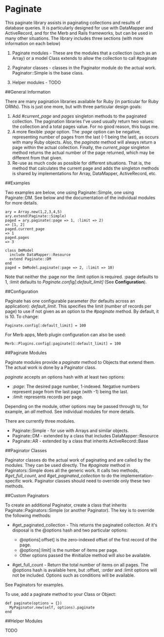 Paginate
========

This paginate library assists in paginating collections and results of database
queries. It is particularly designed for use with DataMapper and ActiveRecord, 
and for the Merb and Rails frameworks, but can be used in many other situations.
The library includes three sections (with more information on each below)

1. Paginate modules - These are the modules that a collection (such as an Array)
   or a model Class extends to allow the collection to call #paginate

2. Paginator classes - classes in the Paginator module do the actual work.
   Paginator::Simple is the base class.

3. Helper modules - TODO

##General Information

There are many pagination libraries available for Ruby (in particular for Ruby
ORMs). This is just one more, but with three particular design goals:

1. Add *#current_page* and *pages* singleton methods to the paginated 
   collection. The pagination libraries I've used usually return two values:
   the collection and a total pages value. For no good reason, this bugs me.
2. A more flexible *:page* option. The *:page* option can be negative,
   representing number of pages from the last (-1 being the last), as occurs
   with many Ruby objects. Also, the *paginate* method will always return a
   page within the actual collection. Finally, the *current_page* singleton
   method returns the actual number of the page returned, which may be different
   from that given.
3. Re-use as much code as possible for different situations. That is, the method
   that calculates the current page and adds the singleton methods is shared
   by implementations for Array, DataMapper, ActiveRecord, etc.

##Examples

Two examples are below, one using Paginate::Simple, one using Paginate::DM.
See below and the documentation of the individual modules for more details.

    ary = Array.new(1,2,3,4,5)
    ary.extend(Paginate::Simple)
    paged = ary.paginate(:page => 1, :limit => 2)
    => [1, 2]
    paged.current_page
    => 1
    paged.pages
    => 3
    
    class DmModel
      include DataMapper::Resource
      extend Paginate::DM
    end
    paged = DmModel.paginate(:page => 2, :limit => 10)
    
Note that neither the :page nor the :limit option is required. :page defaults
to 1, :limit defaults to *Paginate.config[:default_limit]* 
(See **Configuration**).

##Configuration

Paginate has one configurable parameter (for defaults across an application):
*default_limit*. This specifies the limit (number of records per page) to use
if not given as an option to the *#paginate* method. By default, it is 10. To
change:

    Paginate.config[:default_limit] = 100

For Merb apps, Merb plugin configuration can also be used:

    Merb::Plugins.config[:paginate][:default_limit] = 100

##Paginate Modules

Paginate modules provide a *paginate* method to Objects that extend them. The
actual work is done by a Paginator class.

*paginate* accepts an options hash with at least two options:

- *:page*: The desired page number, 1-indexed. Negative numbers represent
  page from the last page (with -1) being the last.
- *:limit*: represents records per page.

Depending on the module, other options may be passed through to, for example, an
*all* method. See individual modules for more details.

There are currently three modules.

- Paginate::Simple - for use with Arrays and similar objects.
- Paginate::DM - extended by a class that includes DataMapper::Resource
- Paginate::AR - extended by a class that inherits ActiveRecord::Base

##Paginator Classes

Paginator classes do the actual work of paginating and are called by the 
modules. They can be used directly. The *#paginate* method in Paginators::Simple
does all the generic work. It calls two methods, *#get_full_count*, 
and *#get_paginated_collection* to do the implementation-specific work.
Paginator classes should need to override only these two methods.

##Custom Paginators

To create an additional Paginator, create a class that inherits 
Paginate::Paginators::Simple (or another Paginator). The key is to override
the following methods:

- #get_paginated_collection - This returns the paginated collection. At it's
  disposal is the @options hash and two particular options:
  - @options[:offset] is the zero-indexed offset of the first record of the
    page.
  - @options[:limit] is the number of items per page.
  - Other options passed the #initialize method will also be available.

- #get_full_count - Return the total number of items on all pages. The @options 
  hash is available here, but :offset, :order and :limit options will not be 
  included. Options such as conditions will be available.
  
See Paginators for examples.

To use, add a paginate method to your Class or Object:

    def paginate(options = {})
      MyPaginator.new(self, options).paginate
    end

##Helper Modules

TODO

